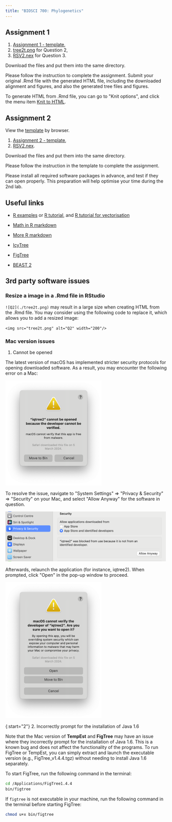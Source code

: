 ```yaml
---
title: "BIOSCI 700: Phylogenetics"
---
```



## Assignment 1

  1. [Assignment 1 - template](Assignment1/Assignment1Template.Rmd), 
  2. [tree2t.png](Assignment1/tree2t.png) for Question 2,
  3. [RSV2.nex](Assignment1/RSV2.nex) for Question 3.
  

Download the files and put them into the same directory.

Please follow the instruction to complete the assignment. 
Submit your original .Rmd file with the generated HTML file, 
including the downloaded alignment and figures, and also the generated tree files and figures.

To generate HTML from .Rmd file, you can go to "Knit options", 
and click the menu item [Knit to HTML](./Knit2HTML.png).


## Assignment 2

View the [template](Assignment2/Assignment2-template) by browser.

  1. <a href="./Assignment2/Assignment2-template.md">Assignment 2 - template</a>, 
  2. [RSV2.nex](Assignment2/RSV2.nex).

Download the files and put them into the same directory.

Please follow the instruction in the template to complete the assignment. 

Please install all required software packages in advance, and test if they can open properly. 
This preparation will help optimise your time during the 2nd lab.


## Useful links

- [R examples](RExamples.html) or [R tutorial](https://www.w3schools.com/r/), and [R tutorial for vectorisation](https://sahirbhatnagar.com/biosR/vectorization-apply-and-for-loops.html)

- [Math in R markdown](https://rmd4sci.njtierney.com/math)

- [More R markdown](https://bookdown.org/yihui/rmarkdown/)

- [IcyTree](https://icytree.org)

- [FigTree](https://github.com/rambaut/figtree/releases)

- [BEAST 2](http://www.beast2.org)


## 3rd party software issues

### Resize a image in a .Rmd file in RStudio

`![Q2](./tree2t.png)` may result in a large size when creating HTML from the .Rmd file. 
You may consider using the following code to replace it, which allows you to add a resized image: 

`<img src="tree2t.png" alt="Q2" width="200"/>`


### Mac version issues

1. Cannot be opened

The latest version of macOS has implemented stricter security protocols for opening downloaded software. 
As a result, you may encounter the following error on a Mac:

<img src="MacIqtree2NotOpened.png" alt="Cannotbeopened" width="300"/>

To resolve the issue, navigate to "System Settings" => "Privacy & Security" => "Security" on your Mac, 
and select "Allow Anyway" for the software in question.

<img src="MacAllowIqtree2.png" alt="MacAllowIqtree2" width="500"/>

Afterwards, relaunch the application (for instance, iqtree2). 
When prompted, click "Open" in the pop-up window to proceed.

<img src="MacRunIqtree2Open.png" alt="MacRunIqtree2Open" width="300"/>


{:start="2"}
2. Incorrectly prompt for the installation of Java 1.6

Note that the Mac version of **TempEst** and **FigTree** may have an issue 
where they incorrectly prompt for the installation of Java 1.6. 
This is a known bug and does not affect the functionality of the programs. 
To run FigTree or TempEst, you can simply extract and launch the executable version
(e.g., FigTree_v1.4.4.tgz) without needing to install Java 1.6 separately.

To start FigTree, run the following command in the terminal: 

```bash
cd /Applications/FigTree1.4.4
bin/figtree 
```

If `figtree` is not executable in your machine, 
run the following command in the terminal before starting FigTree: 

```bash
chmod u+x bin/figtree
```




